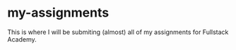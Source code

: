 # my-assignments

This is where I will be submiting (almost) all of my assignments for Fullstack Academy.
